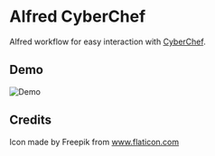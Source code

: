 # Alfred CyberChef

Alfred workflow for easy interaction with [CyberChef](https://gchq.github.io/CyberChef/).

## Demo

![Demo](https://giant.gfycat.com/ElaborateCourageousHeifer.gif)

## Credits

Icon made by Freepik from www.flaticon.com
